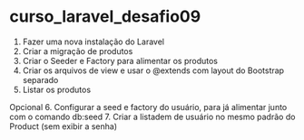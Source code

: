 # curso_laravel_desafio09

1. Fazer uma nova instalação do Laravel
2. Criar a migração de produtos
3. Criar o Seeder e Factory para alimentar os produtos
4. Criar os arquivos de view e usar o @extends com layout do Bootstrap separado
5. Listar os produtos

Opcional
6. Configurar a seed e factory do usuário, para já alimentar junto com o comando db:seed
7. Criar a listadem de usuário no mesmo padrão do Product (sem exibir a senha)
